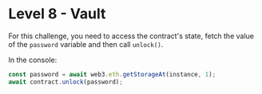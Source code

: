 # Level 8 - Vault

For this challenge, you need to access the contract's state, fetch the value of the ```password``` variable and then call ```unlock()```.

In the console:

```js
const password = await web3.eth.getStorageAt(instance, 1);
await contract.unlock(password);
```
